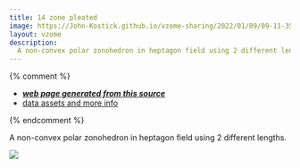 ```yaml
---
title: 14 zone pleated
image: https://John-Kostick.github.io/vzome-sharing/2022/01/09/09-11-35-14 zone pleated/14 zone pleated.png
layout: vzome
description:
  A non-convex polar zonohedron in heptagon field using 2 different lengths.
---
```


{% comment %}
 - [***web page generated from this source***][post]
 - [data assets and more info][github]

[post]: <https://John-Kostick.github.io/vzome-sharing/2022/01/09/14 zone pleated-09-11-35.html>
[github]: <https://github.com/John-Kostick/vzome-sharing/tree/main/2022/01/09/09-11-35-14 zone pleated/>
{% endcomment %}

  A non-convex polar zonohedron in heptagon field using 2 different lengths.

<vzome-viewer style="width: 100%; height: 100vh;"
       src="https://John-Kostick.github.io/vzome-sharing/2022/01/09/09-11-35-14 zone pleated/14 zone pleated.vZome" >
  <img src="https://John-Kostick.github.io/vzome-sharing/2022/01/09/09-11-35-14 zone pleated/14 zone pleated.png" />
</vzome-viewer>

